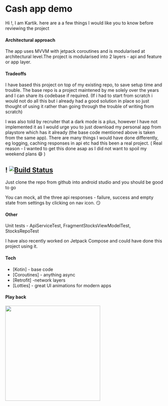 # Cash app demo

Hi !, I am Kartik. here are a a few things I would like you to know before reviewing the project

#### Architectural approach
The app uses MVVM with jetpack coroutines and is modularised at architectural level.The project is modularised into 2 layers - api and feature or app layer.

#### Tradeoffs
I have based this project on top of my existing repo, to save setup time and trouble. The base repo is a project maintened by me solely over the years and I can share its codebase if required. (If i had to start from scratch i would not do all this but i already had a good solution in place so just thought of using it rather than going through the trouble of writing from scratch)

I was also told by recruiter that a dark mode is a plus, however I have not implemented it as I would urge you to just download my personal app from playstore which has it already (the base code mentioned above is taken from the same app). There are many things I would have done differently, eg logging, caching responses in api etc had this been a real project. ( Real reason - I wanted to get this done asap as I did not want to spoil my weekend plans :smile:	 )

## ! [![Build Status](https://travis-ci.org/joemccann/dillinger.svg?branch=master)](https://travis-ci.org/joemccann/dillinger)
Just clone the repo from github into android studio and you should be good to go

You can mock, all the three api responses - failure, success and empty state from settings by clicking on nav icon. :smirk:

#### Other
Unit tests - ApiServiceTest, FragmentStocksViewModelTest, StocksRepoTest

I have also recently worked on Jetpack Compose and could have done this project using it.

#### Tech
- [Kotin] - base code
- [Coroutines] - anything async
- [Retrofit] -network layers
- [Lotties] - great UI animations for modern  apps

#### Play back
<img src="appy.gif" width="300px" />


